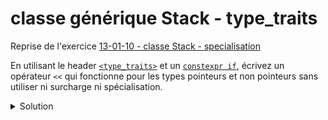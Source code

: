 # classe générique Stack -  type_traits

Reprise de l'exercice [13-01-10 - classe Stack - specialisation](13-01-10%20-%20classe%20Stack%20-%20specialisation.md)

En utilisant le header [`<type_traits>`](https://cplusplus.com/reference/type_traits/) et un [`constexpr if`](https://en.cppreference.com/w/cpp/language/if#Constexpr_if),
écrivez un opérateur `<<` qui fonctionne pour les types pointeurs et non pointeurs sans utiliser ni surcharge 
ni spécialisation. 

<details>
<summary>Solution</summary>

~~~cpp
#include <type_traits>   // std::is_pointer

template <typename T, size_t n>
std::ostream& operator<< (std::ostream& os, const Stack<T, n>& s) {
   for (size_t i = 0; i < s.index; ++i) {
      if constexpr (std::is_pointer<T>::value)
         os << "[" << i << "] " << *s.data[i] << '\n';
      else
         os << "[" << i << "] " << s.data[i] << '\n';
   }
   return os;
}
~~~

Notons qu'il est indispensable ici d'utiliser `if constexpr`. 

Si on oublie le `constexpr`, le code 
ne compile pas pour les types T qui ne disposent pas de l'opérateur `*` unaire, i.e. pour les 
types qui en sont pas des pointeurs ou des itérateurs. 

Avec `constexpr`, la branche qui n'est pas exécutée n'est pas non plus compilée.

### Tous les fichiers ...

<details>
<summary>main.cpp</summary>

~~~cpp
#include <iostream>

#include "Stack.h"

using namespace std;

int main() {

   const vector data = {0, 1, 2, 3, 4, 5};

   // int
   Stack<int, 10> s1;
   for (int i : data) {
      s1.push(i);
   }
   cout << s1 << endl;

   // const int*
   Stack<const int*, 10> s2;
   for (const int& i : data) {
      s2.push(&i);
   }
   cout << string(s2) << endl;
}
~~~

</details>

<details>
<summary>Stack.h</summary>

~~~cpp
#ifndef STACK_H
#define STACK_H

#include <array>
#include <string>

//- Pré-déclarations --------------------------------------
template <typename T, size_t n> class Stack;
template <typename T, size_t n> std::ostream& operator<< (std::ostream& os, const Stack<T, n>& s);
template <typename T, size_t n> bool operator == (const Stack<T, n>& lhs, const Stack<T, n>& rhs);

//--class Stack --------------------------------------------

template <typename T, size_t n = 100>
class Stack {

   friend std::ostream& operator << <>(std::ostream& os, const Stack& s);
   friend bool operator == <>(const Stack& lhs, const Stack& rhs);

public:
   Stack() : index{}, data{} {}
   // Constructeur de copie pas nécessaire. la version par défaut suffit

   // méthodes définies dans Stack_Impl.h
   void push(const T& v);
   void pop();
   const T& top() const;

   // méthodes triviales définies en ligne
   bool full() const { return index == n; }
   bool empty() const { return index == 0; }
   size_t size() const { return index; }

   // conversion explicite Stack -> string
   explicit operator std::string() const;

private:
   size_t index;
   std::array<T, n> data;
};

#include "Stack_Impl.h"

#endif //STACK_H
~~~

</details>

<details>
<summary>Stack_Impl.h</summary>

~~~cpp
#ifndef STACK_IMPL_H
#define STACK_IMPL_H

#include <ostream>
#include <sstream>
#include <type_traits>
#include "Stack.h"

//-- friends ----------------------------------------------

template <typename T, size_t n>
std::ostream& operator<< (std::ostream& os, const Stack<T, n>& s) {
   for (size_t i = 0; i < s.index; ++i) {
      if constexpr (std::is_pointer<T>::value)
         os << "[" << i << "] " << *s.data[i] << '\n';
      else
         os << "[" << i << "] " << s.data[i] << '\n';
   }
   return os;
}

template <typename T, size_t n>
bool operator == (const Stack<T, n>& lhs, const Stack<T, n>& rhs) {
   // deux piles sont égales si elles contiennent le même nombre d'éléments
   // et que ces éléments sont égaux. Le contenu de data à partir de
   // l'indice index n'a pas d'importance.

   return lhs.index == rhs.index and
          std::equal(lhs.data.begin(), lhs.data.begin() + lhs.index, rhs.data.begin());
}

//- class Stack -------------------------------------------

template <typename T, size_t n>
void Stack<T, n>::push(const T& v) {
   data.at(index++) = v;
}

template <typename T, size_t n>
void Stack<T, n>::pop() {
   data.at(--index);
   // Note : accès à data uniquement pour lever une exception
   // en cas de pop() sur une stack vide. sinon --index suffit
}

template <typename T, size_t n>
const T& Stack<T, n>::top() const {
   return data.at(index - 1);
}

template <typename T, size_t n>
Stack<T, n>::operator std::string() const {
   return (std::stringstream() << *this).str();
}

#endif //STACK_IMPL_H
~~~

</details>

</details>

